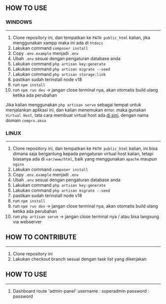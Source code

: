 
## HOW TO USE

### WINDOWS

---

1. Clone repository ini, dan tempatkan ke `PATH public_html` kalian, jika menggunakan xampp maka ini ada di `htdocs`
2. Lakukan command `composer install`
3. Copy `.env.example` menjadi `.env`
4. Ubah `.env` sesuai dengan pengaturan database anda
5. Lakukan command `php artisan key:generate`
6. Lakukan command `php artisan migrate --seed`
7. Lakukan command `php artisan storage:link`
8. pastikan sudah terinstall node v18
9. run `npm install`
10. run `npm run dev` -> jangan close terminal nya, akan otomatis build ulang ketika ada perubahan

Jika kalian menggunakan `php artisan serve` sebagai tempat untuk menjalankan aplikasi ini, dan kalian menemukan error.
maka gunakan `Virtual Host`, tata cara membuat virtual host ada [di sini](https://www.jurnalweb.com/cara-membuat-virtual-host-di-xampp-windows/), dengan nama domain `compro.aksa`

### LINUX

---

1. Clone repository ini, dan tempatkan ke `PATH public_html` kalian, ini bisa dimana saja bergantung kepada pengaturan virtual host kalian, tetapi biasanya ada di `var/www/html`, baik yang menggunakan `apache` maupun `nginx`
2. Lakukan command `composer install`
3. Copy `.env.example` menjadi `.env`
4. Ubah `.env` sesuai dengan pengaturan database anda
5. Lakukan command `php artisan key:generate`
6. Lakukan command `php artisan migrate --seed`
7. pastikan sudah terinstall node v18
8. run `npm install`
9. run `npm run dev` -> jangan close terminal nya, akan otomatis build ulang ketika ada perubahan
10. run `php artisan serve` -> jangan close terminal nya / atau bisa langsung via webserver

## HOW TO CONTRIBUTE

---

1. Clone repository ini
2. Lakukan checkout branch sesuai dengan task list yang dikerjakan

## HOW TO USE

---
1. Dashboard route 'admin-panel'
    username : superadmin
    password : password
